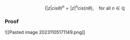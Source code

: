 $$(|z|cis\theta)^n = |z|^ncis(n\theta), \quad \text{for all } n \in \mathbb{Q}$$

### Proof 
![[Pasted image 20231105171149.png]]